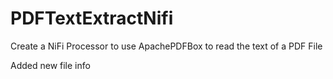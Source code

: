 # PDFTextExtractNifi
Create a NiFi Processor to use ApachePDFBox to read the text of a PDF File

Added new file info